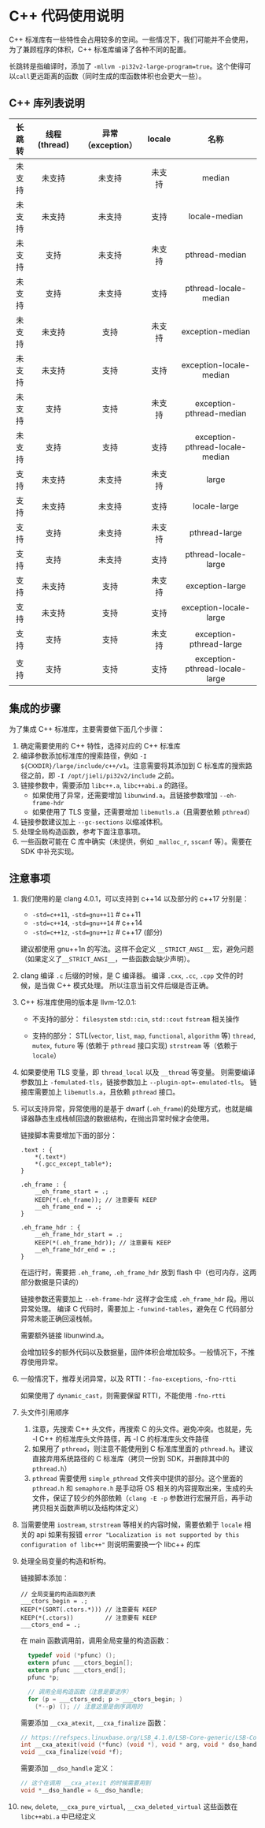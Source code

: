 # C++ 代码使用说明

C++ 标准库有一些特性会占用较多的空间。一些情况下，我们可能并不会使用，为了兼顾程序的体积，C++ 标准库编译了各种不同的配置。

长跳转是指编译时，添加了 `-mllvm -pi32v2-large-program=true`。这个使得可以`call`更远距离的函数（同时生成的库函数体积也会更大一些）。

## C++ 库列表说明

| 长跳转    | 线程 (thread) | 异常（exception）| locale | 名称 |
|:--------:|:-------------:|:--------------:|:------:|:---:|
|   未支持  |  未支持        | 未支持          | 未支持   | median |
|   未支持  |  未支持        | 未支持          |  支持    | locale-median |
|   未支持  |  支持         | 未支持           | 未支持   | pthread-median |
|   未支持  |  支持         | 未支持           |  支持    | pthread-locale-median |
|   未支持  |  未支持        | 支持            | 未支持   | exception-median |
|   未支持  |  未支持        | 支持            |  支持    | exception-locale-median |
|   未支持  |  支持         | 支持            | 未支持   | exception-pthread-median |
|   未支持  |  支持         | 支持            |  支持    | exception-pthread-locale-median |
|   支持  |  未支持        | 未支持           | 未支持   | large |
|   支持  |  未支持        | 未支持           |  支持    | locale-large |
|   支持  |  支持         | 未支持            | 未支持   | pthread-large |
|   支持  |  支持         | 未支持            |  支持    | pthread-locale-large |
|   支持  |  未支持        | 支持             | 未支持   | exception-large |
|   支持  |  未支持        | 支持             |  支持    | exception-locale-large |
|   支持  |  支持         | 支持              | 未支持   | exception-pthread-large |
|   支持  |  支持         | 支持              |  支持    | exception-pthread-locale-large |

## 集成的步骤

为了集成 C++ 标准库，主要需要做下面几个步骤：

1. 确定需要使用的 C++ 特性，选择对应的 C++ 标准库
2. 编译参数添加标准库的搜索路径，例如 `-I ${CXXDIR}/large/include/c++/v1`。注意需要将其添加到 C 标准库的搜索路径之前，即 `-I /opt/jieli/pi32v2/include` 之前。
3. 链接参数中，需要添加 `libc++.a`, `libc++abi.a` 的路径。
    - 如果使用了异常，还需要增加 `libunwind.a`。且链接参数增加 `--eh-frame-hdr`
    - 如果使用了 TLS 变量，还需要增加 `libemutls.a`（且需要依赖 `pthread`）
4. 链接参数建议加上 `--gc-sections` 以缩减体积。
5. 处理全局构造函数，参考下面注意事项。
6. 一些函数可能在 C 库中确实（未提供，例如 `_malloc_r`, `sscanf` 等）。需要在 SDK 中补充实现。

## 注意事项

1. 我们使用的是 clang 4.0.1，可以支持到 c++14 以及部分的 c++17
    分别是：
    - `-std=c++11`, `-std=gnu++11` # c++11
    - `-std=c++14`, `-std=gnu++14` # c++14
    - `-std=c++1z`, `-std=gnu++1z` # c++17 (部分)

    建议都使用 gnu++1n 的写法。这样不会定义 `__STRICT_ANSI__` 宏，避免问题（如果定义了`__STRICT_ANSI__`，一些函数会缺少声明）。

2. clang 编译 `.c` 后缀的时候，是 C 编译器。
    编译 `.cxx`, `.cc`, `.cpp` 文件的时候，是当做 C++ 模式处理。
    所以注意当前文件后缀是否正确。

3. C++ 标准库使用的版本是 llvm-12.0.1:

    - 不支持的部分：
        `filesystem`
        `std::cin`, `std::cout`
        `fstream` 相关操作

    - 支持的部分：
        STL(`vector`, `list`, `map`, `functional`, `algorithm` 等)
        `thread`, `mutex`, `future` 等 (依赖于 `pthread` 接口实现)
        `strstream` 等（依赖于 `locale`）

4. 如果要使用 TLS 变量，即 `thread_local` 以及 `__thread` 等变量。
    则需要编译参数加上 `-femulated-tls`，链接参数加上 `--plugin-opt=-emulated-tls`。
    链接库需要加上 `libemutls.a`，且依赖 `pthread` 接口。

5. 可以支持异常，异常使用的是基于 dwarf (`.eh_frame`)的处理方式，也就是编译器静态生成栈帧回退的数据结构，在抛出异常时候才会使用。

    链接脚本需要增加下面的部分：

    ```ld
    .text : { 
        *(.text*)
        *(.gcc_except_table*);
    }

    .eh_frame : {
        __eh_frame_start = .;
        KEEP(*(.eh_frame)); // 注意要有 KEEP
        __eh_frame_end = .;
    }

    .eh_frame_hdr : {
        __eh_frame_hdr_start = .;
        KEEP(*(.eh_frame_hdr)); // 注意要有 KEEP
        __eh_frame_hdr_end = .;
    }

    ```

    在运行时，需要把 `.eh_frame`, `.eh_frame_hdr` 放到 flash 中（也可内存，这两部分数据是只读的）

    链接参数还需要加上 `--eh-frame-hdr` 这样才会生成 `.eh_frame_hdr` 段。用以异常处理。
    编译 C 代码时，需要加上 `-funwind-tables`，避免在 C 代码部分异常未能正确回滚栈帧。

    需要额外链接 libunwind.a。

    会增加较多的额外代码以及数据量，固件体积会增加较多。一般情况下，不推荐使用异常。

6. 一般情况下，推荐关闭异常，以及 RTTI：`-fno-exceptions`, `-fno-rtti`

    如果使用了 `dynamic_cast`，则需要保留 RTTI，不能使用 `-fno-rtti`

7. 头文件引用顺序
    1. 注意，先搜索 C++ 头文件，再搜索 C 的头文件。避免冲突。也就是，先 -I C++ 的标准库头文件路径，再 -I C 的标准库头文件路径
    2. 如果用了 `pthread`，则注意不能使用到 C 标准库里面的 `pthread.h`。建议直接弃用系统路径的 C 标准库（拷贝一份到 SDK，并删除其中的 `pthread.h`）
    3. `pthread` 需要使用 `simple_pthread` 文件夹中提供的部分。这个里面的 `pthread.h` 和 `semaphore.h` 是手动将 OS 相关的内容提取出来，生成的头文件，保证了较少的外部依赖（`clang -E -p` 参数进行宏展开后，再手动拷贝相关函数声明以及结构体定义）

8. 当需要使用 `iostream`, `strstream` 等相关的内容时候，需要依赖于 `locale` 相关的 api
    如果有报错 `error "Localization is not supported by this configuration of libc++"` 则说明需要换一个 libc++ 的库

9. 处理全局变量的构造和析构。

    链接脚本添加：

    ```ld
    // 全局变量的构造函数列表
    ___ctors_begin = .;
    KEEP(*(SORT(.ctors.*))) // 注意要有 KEEP
    KEEP(*(.ctors))         // 注意要有 KEEP
    ___ctors_end = .;
    ```

    在 main 函数调用前，调用全局变量的构造函数：

    ```c
      typedef void (*pfunc) ();
      extern pfunc ___ctors_begin[];
      extern pfunc ___ctors_end[];
      pfunc *p;

      // 调用全局构造函数（注意是要逆序）
      for (p = ___ctors_end; p > ___ctors_begin; )
        (*--p) (); // 注意这里是倒序调用的
    ```

    需要添加 `__cxa_atexit`, `__cxa_finalize` 函数：

    ```c
    // https://refspecs.linuxbase.org/LSB_4.1.0/LSB-Core-generic/LSB-Core-generic/baselib---cxa-atexit.html
    int __cxa_atexit(void (*func) (void *), void * arg, void * dso_handle);
    void __cxa_finalize(void *f);
    ```

    需要添加 `__dso_handle` 定义：

    ```c
    // 这个在调用 __cxa_atexit 的时候需要用到
    void *__dso_handle = &__dso_handle;
    ```

10. `new`, `delete`, `__cxa_pure_virtual`, `__cxa_deleted_virtual` 这些函数在 `libc++abi.a` 中已经定义
